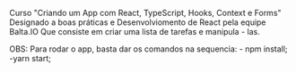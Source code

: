 Curso "Criando um App com React, TypeScript, Hooks, Context e Forms" 
Designado a boas práticas e Desenvolviomento de React pela equipe Balta.IO
Que consiste em criar uma lista de tarefas e manipula - las.

OBS: Para rodar o app, basta dar os comandos na sequencia:
    - npm install;
    -yarn start;

